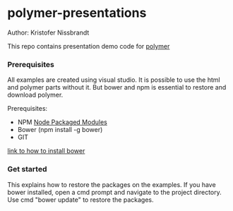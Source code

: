 polymer-presentations
=====================

Author: Kristofer Nissbrandt

This repo contains presentation demo code for [polymer](http://www.polymer-project.org) 

### Prerequisites

All examples are created using visual studio. It is possible to use the html and polymer parts without it.
But bower and npm is essential to restore and download polymer.

Prerequisites:
* NPM [Node Packaged Modules](https://www.npmjs.org/)
* Bower (npm install -g bower)
* GIT

[link to how to install bower](http://bardevblog.wordpress.com/2013/10/26/a-simple-tutorial-of-setting-up-and-using-bower-on-windows/)

### Get started

This explains how to restore the packages on the examples.
If you have bower installed, open a cmd prompt and navigate to the project directory.
Use cmd "bower update" to restore the packages.


